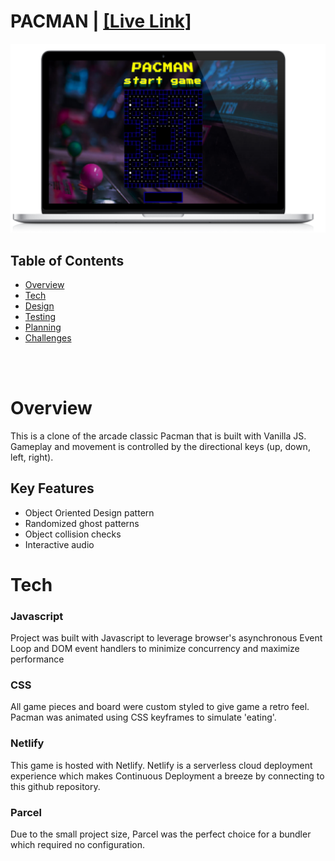 # <span>PACMAN  | </span> <a href='https://cranky-newton-8d2b10.netlify.app/'>[Live Link]</a>
  

<div align="center"><img src="laptop.png" alt="logo"></div>

## Table of Contents

- [Overview](#Overview)
- [Tech](#Tech)
- [Design](#Design)
- [Testing](#Testing)
- [Planning](#Planning)
- [Challenges](#Challenges)

<br/>
<br/>

# Overview

This is a clone of the arcade classic Pacman that is built with Vanilla JS. 
Gameplay and movement is controlled by the directional keys (up, down, left, right). 


## Key Features

- Object Oriented Design pattern
- Randomized ghost patterns
- Object collision checks
- Interactive audio


# Tech

### Javascript
Project was built with Javascript to leverage browser's asynchronous Event Loop and DOM event handlers to minimize concurrency and maximize
performance
### CSS
All game pieces and board were custom styled to give game a retro feel. Pacman was animated using CSS keyframes to simulate 'eating'.
### Netlify
This game is hosted with Netlify. Netlify is a serverless cloud deployment experience which makes Continuous Deployment a breeze by connecting to this github repository.
### Parcel
Due to the small project size, Parcel was the perfect choice for a bundler which required no configuration.
